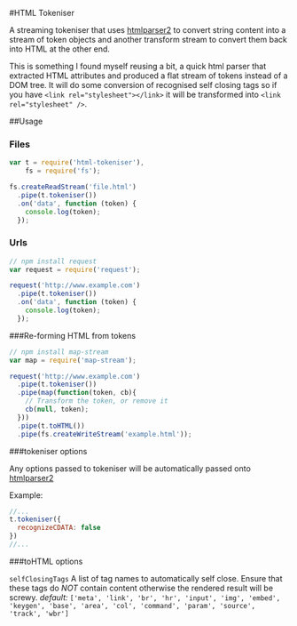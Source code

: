 #HTML Tokeniser

[htmlparser2]: https://github.com/fb55/htmlparser2/

A streaming tokeniser that uses [htmlparser2]() to convert string content into a stream of token objects and another transform stream to convert them back into HTML at the other end.

This is something I found myself reusing a bit, a quick html parser that extracted HTML attributes and produced a flat stream of tokens instead of a DOM tree. It will do some conversion of recognised self closing tags so if you have `<link rel="stylesheet"></link>` it will be transformed into `<link rel="stylesheet" />`.

##Usage

### Files
```javascript
var t = require('html-tokeniser'),
    fs = require('fs');

fs.createReadStream('file.html')
  .pipe(t.tokeniser())
  .on('data', function (token) {
    console.log(token);
  });
```

### Urls
```javascript
// npm install request
var request = require('request');

request('http://www.example.com')
  .pipe(t.tokeniser())
  .on('data', function (token) {
    console.log(token);
  });
```

###Re-forming HTML from tokens
```javascript
// npm install map-stream
var map = require('map-stream');

request('http://www.example.com')
  .pipe(t.tokeniser())
  .pipe(map(function(token, cb){
    // Transform the token, or remove it
    cb(null, token);
  }))
  .pipe(t.toHTML())
  .pipe(fs.createWriteStream('example.html'));
```

###tokeniser options

Any options passed to tokeniser will be automatically passed onto [htmlparser2]()

Example:
```javascript
//...
t.tokeniser({
  recognizeCDATA: false
})
//...
```

###toHTML options

`selfClosingTags`
A list of tag names to automatically self close. Ensure that these tags do *NOT* contain content otherwise the rendered result will be screwy.
*default:* `['meta', 'link', 'br', 'hr', 'input', 'img', 'embed', 'keygen', 'base', 'area', 'col', 'command', 'param', 'source', 'track', 'wbr']`
